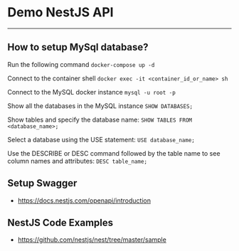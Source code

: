 # Demo NestJS API

---

## How to setup MySql database?

Run the following command
`docker-compose up -d`

Connect to the container shell
`docker exec -it <container_id_or_name> sh`

Connect to the MySQL docker instance
`mysql -u root -p`

Show all the databases in the MySQL instance
`SHOW DATABASES;`

Show tables and specify the database name:
`SHOW TABLES FROM <database_name>;`

Select a database using the USE statement:
`USE database_name;`

Use the DESCRIBE or DESC command followed by the table name to see column names and attributes:
`DESC table_name;`

## Setup Swagger
- https://docs.nestjs.com/openapi/introduction

## NestJS Code Examples
- https://github.com/nestjs/nest/tree/master/sample
